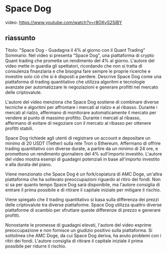# Space Dog

video: https://www.youtube.com/watch?v=r8OXyS2SiBY

## riassunto

Titolo: "Space Dog - Guadagna il 4% al giorno con il Quant Trading"
Sommario: Nel video si presenta "Space Dog", una piattaforma di crypto Quant trading che promette un rendimento del 4% al giorno. L'autore del video mette in guardia gli spettatori, ricordando che non si tratta di consulenza finanziaria e che bisogna fare sempre le proprie ricerche e investire solo ciò che si è disposti a perdere. Descrive Space Dog come una piattaforma di trading quantitativo che utilizza algoritmi e tecnologie avanzate per automatizzare le negoziazioni e generare profitti nel mercato delle criptovalute.

L'autore del video menziona che Space Dog sostiene di combinare diverse tecniche e algoritmi per affrontare i mercati al rialzo e al ribasso. Durante i mercati al rialzo, affermano di monitorare automaticamente il mercato per vendere al punto di massimo profitto. Durante i mercati al ribasso, affermano di evitare di negoziare con il mercato al ribasso per ottenere profitti stabili.

Space Dog richiede agli utenti di registrare un account e depositare un minimo di 20 USDT (Tether) sulla rete Tron o Ethereum. Affermano di offrire trading quantitativo con diverse durate, a partire da un minimo di 24 ore, e promettono un rendimento giornaliero del 4% sull'importo investito. L'autore del video mostra esempi di guadagni potenziali in base all'importo investito e alla durata del piano.

Viene menzionato che Space Dog è un fork/copiatura di AMC Doge, un'altra piattaforma che ha sollevato preoccupazioni riguardo al ritiro dei fondi. Non si sa per quanto tempo Space Dog sarà disponibile, ma l'autore consiglia di entrare il prima possibile e di ritirare il capitale iniziale per mitigare il rischio.

Viene spiegato che il trading quantitativo si basa sulla differenza dei prezzi delle criptovalute tra diverse piattaforme. Space Dog utilizza quattro diverse piattaforme di scambio per sfruttare queste differenze di prezzo e generare profitti.

Nonostante le promesse di guadagni elevati, l'autore del video esprime preoccupazione e non fornisce un giudizio positivo sulla piattaforma. Si sottolinea che AMC Doge, da cui Space Dog deriva, ha avuto problemi con i ritiri dei fondi. L'autore consiglia di ritirare il capitale iniziale il prima possibile per ridurre il rischio. 
